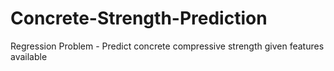 # Concrete-Strength-Prediction
Regression Problem - Predict concrete compressive strength given features available 
